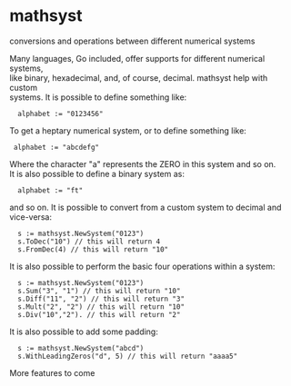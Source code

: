 # mathsyst
conversions and operations between different numerical systems

Many languages, Go included, offer supports for different numerical systems,  
like binary, hexadecimal, and, of course, decimal. mathsyst help with custom  
systems. It is possible to define something like:

```
  alphabet := "0123456"
```
To get a heptary numerical system, or to define something like:  

```
 alphabet := "abcdefg"
```
Where the character "a" represents the ZERO in this system and so on.  
It is also possible to define a binary system as:  
```
  alphabet := "ft"
```

and so on. It is possible to convert from a custom system to decimal and vice-versa:

```
  s := mathsyst.NewSystem("0123")
  s.ToDec("10") // this will return 4
  s.FromDec(4) // this will return "10"
```

It is also possible to perform the basic four operations within a system:

```
  s := mathsyst.NewSystem("0123")
  s.Sum("3", "1") // this will return "10"
  s.Diff("11", "2") // this will return "3"
  s.Mult("2", "2") // this will return "10"
  s.Div("10","2"). // this will return "2"
```

It is also possible to add some padding:

```
  s := mathsyst.NewSystem("abcd")
  s.WithLeadingZeros("d", 5) // this will return "aaaa5"
```

More features to come
